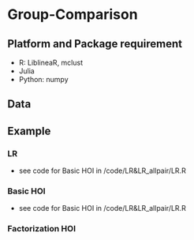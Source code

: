 # Group-Comparison

## Platform and Package requirement
- R: LiblineaR, mclust
- Julia
- Python: numpy

## Data 

## Example

### LR
- see code for Basic HOI in /code/LR&LR_allpair/LR.R
### Basic HOI
- see code for Basic HOI in /code/LR&LR_allpair/LR.R
### Factorization HOI
